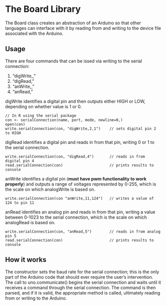 # The Board Library

The Board class creates an abstraction of an Arduino so that other languages can interface with it by reading from and writing to the device file associated with the Arduino.

## Usage

There are four commands that can be issed via writing to the serial connection:
1. “digWrite,<pin>,<value>”
2. “digRead,<pin>”
3. “anWrite,<pin>,<value>”
4. “anRead,<pin>”

digWrite identifies a digital pin and then outputs either HIGH or LOW, depending on whether value is 1 or 0.
``` 
// In R using the serial package
con <- serialConnection(name, port, mode, newline=0,)
open(con)
write.serialConnection(con, "digWrite,2,1")    // sets digital pin 2 to HIGH
```
digRead identifies a digital pin and reads in from that pin, writing 0 or 1 to the serial connection.
```
write.serialConnection(con, "digRead,4")       // reads in from digital pin 4
read.serialConnection(con)                     // prints results to console
```
anWrite identifies a digital pin (**must have pwm functionality to work properly**) and outputs a range of voltages represented by 0-255, which is the scale on which analogWrite is based on.
```
write.serialConnection(con "anWrite,11,124")   // writes a value of 124 to pin 11
```
anRead identifies an analog pin and reads in from that pin, writing a value between 0-1023 to the serial connection, which is the scale on which analogRead is based on.
```
write.serialConnection(con, "anRead,5")        // reads in from analog pin 5
read.serialConnection(con)                     // prints results to console
```
## How it works 

The constructor sets the baud rate for the serial connection; this is the only part of the Arduino code that should ever require the user’s intervention. The call to uno.communicate() begins the serial connection and waits until it receives a command through the serial connection. The command is then parsed, and if it is valid, the appropriate method is called, ultimately reading from or writing to the Arduino.